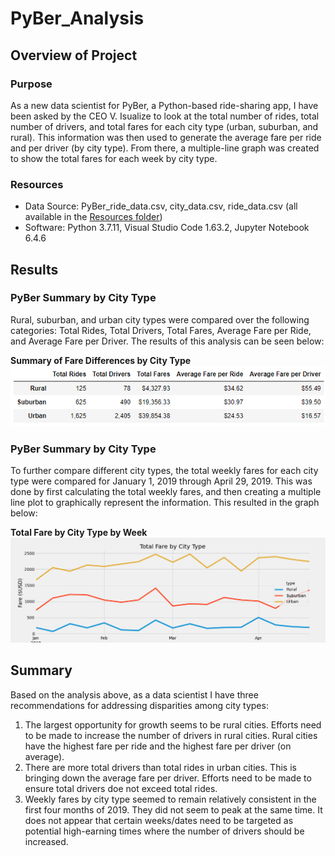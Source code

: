 # PyBer_Analysis
## Overview of Project

### Purpose
As a new data scientist for PyBer, a Python-based ride-sharing app, I have been asked by the CEO V. Isualize to look at the total number of rides, total number of drivers, and total fares for each city type (urban, suburban, and rural). This information was then used to generate the average fare per ride and per driver (by city type). From there, a multiple-line graph was created to show the total fares for each week by city type. 

### Resources
- Data Source: PyBer_ride_data.csv, city_data.csv, ride_data.csv (all available in the [Resources folder](https://github.com/baileyvo/PyBer_Analysis/tree/main/Resources))
- Software: Python 3.7.11, Visual Studio Code 1.63.2, Jupyter Notebook 6.4.6

## Results

### PyBer Summary by City Type
Rural, suburban, and urban city types were compared over the following categories: Total Rides, Total Drivers, Total Fares, Average Fare per Ride, and Average Fare per Driver. The results of this analysis can be seen below:

**Summary of Fare Differences by City Type**
![PyBer Summary](https://github.com/baileyvo/PyBer_Analysis/blob/main/Analysis/PyBer_Summary.PNG)

### PyBer Summary by City Type
To further compare different city types, the total weekly fares for each city type were compared for January 1, 2019 through April 29, 2019. This was done by first calculating the total weekly fares, and then creating a multiple line plot to graphically represent the information. This resulted in the graph below:

**Total Fare by City Type by Week**
![PyBer Weekly Summary](https://github.com/baileyvo/PyBer_Analysis/blob/main/Analysis/PyBer_fare_summary.png)

## Summary
Based on the analysis above, as a data scientist I have three recommendations for addressing disparities among city types:
1. The largest opportunity for growth seems to be rural cities. Efforts need to be made to increase the number of drivers in rural cities. Rural cities have the highest fare per ride and the highest fare per driver (on average).
2. There are more total drivers than total rides in urban cities. This is bringing down the average fare per driver. Efforts need to be made to ensure total drivers doe not exceed total rides.
3. Weekly fares by city type seemed to remain relatively consistent in the first four months of 2019. They did not seem to peak at the same time. It does not appear that certain weeks/dates need to be targeted as potential high-earning times where the number of drivers should be increased. 
